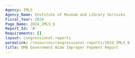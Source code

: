 ```yaml
---
Agency: IMLS
Agency_Name: Institute of Museum and Library Services
Fiscal_Year: 2024
Page_Name: 2024_IMLS_6
Report_Id: '6'
Requirements: []
layout: congressional-reports
permalink: /resources/congressional-reports/2024_IMLS_6
title: OMB Government Wide Improper Payment Report
---
```

